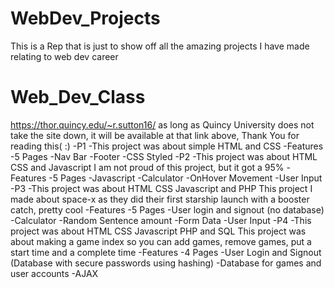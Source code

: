 # WebDev_Projects
This is a Rep that is just to show off all the amazing projects I have made relating to web dev career
# Web_Dev_Class
https://thor.quincy.edu/~r.sutton16/
as long as Quincy University does not take the site down, it will be available at that link above, Thank You for reading this(    :)
-P1
    -This project was about simple HTML and CSS
    -Features
        -5 Pages
        -Nav Bar
        -Footer
        -CSS Styled
-P2
    -This project was about HTML CSS and Javascript
    I am not proud of this project, but it got a 95%
    -Features
        -5 Pages
        -Javascript
        -Calculator
        -OnHover Movement
        -User Input
-P3
    -This project was about HTML CSS Javascript and PHP
    This project I made about space-x as they did their first
    starship launch with a booster catch, pretty cool
    -Features
        -5 Pages
        -User login and signout (no database)
        -Calculator
        -Random Sentence amount
        -Form Data
        -User Input
-P4
    -This project was about HTML CSS Javascript PHP and SQL
    This project was about making a game index so you can add
    games, remove games, put a start time and a complete time
    -Features
        -4 Pages
        -User Login and Signout (Database with secure passwords using hashing)
        -Database for games and user accounts
        -AJAX